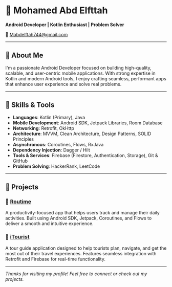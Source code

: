 <!--
**MohamedAbdElfttah313/MohamedAbdElfttah313** is a ✨ _special_ ✨ repository because its `README.md` appears on your GitHub profile.
-->

# 👋 Mohamed Abd Elfttah

**Android Developer | Kotlin Enthusiast | Problem Solver**

📧 [Mabdelftah744@gmail.com](mailto:Mabdelftah744@gmail.com)

---

## 🚀 About Me

I'm a passionate Android Developer focused on building high-quality, scalable, and user-centric mobile applications. With strong expertise in Kotlin and modern Android tools, I enjoy crafting seamless, performant apps that enhance user experience and solve real problems.

---

## 🧠 Skills & Tools

- **Languages**: Kotlin (Primary), Java  
- **Mobile Development**: Android SDK, Jetpack Libraries, Room Database  
- **Networking**: Retrofit, OkHttp  
- **Architecture**: MVVM, Clean Architecture, Design Patterns, SOLID Principles  
- **Asynchronous**: Coroutines, Flows, RxJava  
- **Dependency Injection**: Dagger / Hilt  
- **Tools & Services**: Firebase (Firestore, Authentication, Storage), Git & GitHub  
- **Problem Solving**: HackerRank, LeetCode

---

## 📱 Projects

### 📌 [Routime](https://github.com/MohamedAbdElfttah313/Routime)  
A productivity-focused app that helps users track and manage their daily activities. Built using Android SDK, Jetpack, Coroutines, and Flows to deliver a smooth and intuitive experience.

### 📌 [iTourist](https://github.com/MohamedAbdElfttah313/iTourist)  
A tour guide application designed to help tourists plan, navigate, and get the most out of their travel experiences. Features seamless integration with Retrofit and Firebase for real-time functionality.

---

_Thanks for visiting my profile! Feel free to connect or check out my projects._
